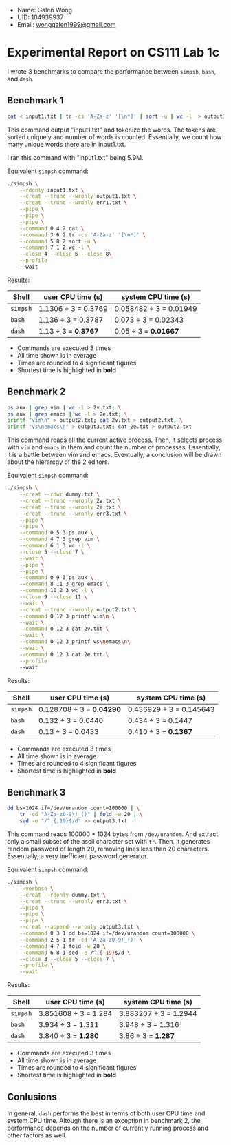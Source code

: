 * Name: Galen Wong
* UID: 104939937 
* Email: wonggalen1999@gmail.com

# Experimental Report on CS111 Lab 1c 

I wrote 3 benchmarks to compare the performance between `simpsh`, `bash`, and `dash`.

## Benchmark 1

```bash
cat < input1.txt | tr -cs 'A-Za-z' '[\n*]' | sort -u | wc -l  > output1.txt
```
This command output "input1.txt" and tokenize the words.
The tokens are sorted uniquely and number of words is counted.
Essentially, we count how many unique words there are in input1.txt.

I ran this command with "input1.txt" being 5.9M.

Equivalent `simpsh` command:
```bash
./simpsh \
    --rdonly input1.txt \
    --creat --trunc --wronly output1.txt \
    --creat --trunc --wronly err1.txt \
    --pipe \
    --pipe \
    --pipe \
    --command 0 4 2 cat \
    --command 3 6 2 tr -cs 'A-Za-z' '[\n*]' \
    --command 5 8 2 sort -u \
    --command 7 1 2 wc -l \
    --close 4 --close 6 --close 8\
    --profile
    --wait
```

Results:

| Shell     | user CPU time (s) | system CPU time (s)   |
| --------  |-------------      | ------                |
| `simpsh`  | 1.1306 ÷ 3 = 0.3769 | 0.058482 ÷ 3 = 0.01949 |
| `bash`    | 1.136 ÷ 3 = 0.3787 | 0.073 ÷ 3 = 0.02343 |
| `dash`    | 1.13 ÷ 3 = **0.3767** | 0.05 ÷ 3 = **0.01667** |

* Commands are executed 3 times
* All time shown is in average
* Times are rounded to 4 significant figures
* Shortest time is highlighted in **bold**


## Benchmark 2

```bash
ps aux | grep vim | wc -l > 2v.txt; \
ps aux | grep emacs | wc -l > 2e.txt; \
printf "vim\n" > output2.txt; cat 2v.txt > output2.txt; \
printf "vs\nemacs\n" > output3.txt; cat 2e.txt > output2.txt
```
This command reads all the current active process.
Then, it selects process with `vim` and `emacs` in them and count the number of processes.
Essentially, it is a battle between vim and emacs.
Eventually, a conclusion will be drawn about the hierarcgy of the 2 editors.

Equivalent `simpsh` command:
```bash
./simpsh \
    --creat --rdwr dummy.txt \
    --creat --trunc --wronly 2v.txt \
    --creat --trunc --wronly 2e.txt \
    --creat --trunc --wronly err3.txt \
    --pipe \
    --pipe \
    --command 0 5 3 ps aux \
    --command 4 7 3 grep vim \
    --command 6 1 3 wc -l \
    --close 5 --close 7 \
    --wait \
    --pipe \
    --pipe \
    --command 0 9 3 ps aux \
    --command 8 11 3 grep emacs \
    --command 10 2 3 wc -l \
    --close 9 --close 11 \
    --wait \
    --creat --trunc --wronly output2.txt \
    --command 0 12 3 printf vim\n \
    --wait \
    --command 0 12 3 cat 2v.txt \
    --wait \
    --command 0 12 3 printf vs\nemacs\n\
    --wait \
    --command 0 12 3 cat 2e.txt \
    --profile
    --wait
```

Results:

| Shell     | user CPU time (s) | system CPU time (s)   |
| --------  |-------------      | ------                |
| `simpsh`  | 0.128708 ÷ 3 = **0.04290** |  0.436929 ÷ 3 = 0.145643 |
| `bash`    | 0.132 ÷ 3 = 0.0440 | 0.434 ÷ 3 = 0.1447 |
| `dash`    | 0.13 ÷ 3 = 0.0433 | 0.410 ÷ 3 = **0.1367** |



* Commands are executed 3 times
* All time shown is in average
* Times are rounded to 4 significant figures
* Shortest time is highlighted in **bold**


## Benchmark 3
```bash
dd bs=1024 if=/dev/urandom count=100000 | \
    tr -cd "A-Za-z0-9\!_()" | fold -w 20 | \
    sed -e "/^.{,19}$/d" >> output3.txt
```
This command reads 100000 * 1024 bytes from `/dev/urandom`.
And extract only a small subset of the ascii character set with `tr`.
Then, it generates random password of length 20, removing lines less than 20 characters.
Essentially, a very inefficient password generator.

Equivalent `simpsh` command:
```bash
./simpsh \
    --verbose \
    --creat --rdonly dummy.txt \
    --creat --trunc --wronly err3.txt \
    --pipe \
    --pipe \
    --pipe \
    --creat --append --wronly output3.txt \
    --command 0 3 1 dd bs=1024 if=/dev/urandom count=100000 \
    --command 2 5 1 tr -cd 'A-Za-z0-9!_()' \
    --command 4 7 1 fold -w 20 \
    --command 6 8 1 sed -e /^.{,19}$/d \
    --close 3 --close 5 --close 7 \
    --profile \
    --wait
```

Results:


| Shell     | user CPU time (s) | system CPU time (s)   |
| --------  |-------------      | ------                |
| `simpsh`  | 3.851608 ÷ 3 = 1.284 |  3.883207 ÷ 3 = 1.2944 |
| `bash`    | 3.934 ÷ 3 = 1.311 | 3.948 ÷ 3 = 1.316 |
| `dash`    | 3.840 ÷ 3 = **1.280** | 3.86 ÷ 3 = **1.287** |

* Commands are executed 3 times
* All time shown is in average
* Times are rounded to 4 significant figures
* Shortest time is highlighted in **bold**


## Conlusions

In general, `dash` performs the best in terms of both user CPU time and system CPU time.
Altough there is an exception in benchmark 2, the performance depends on the number of currently running process and other factors as well. 
